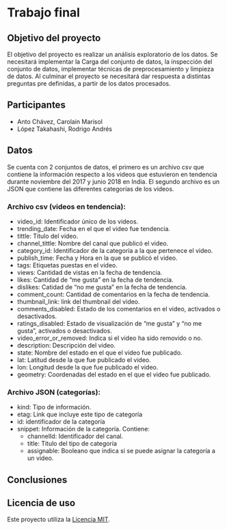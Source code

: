 # Trabajo final

## Objetivo del proyecto
El objetivo del proyecto es realizar un análisis exploratorio de los datos. Se necesitará implementar la Carga del conjunto de datos, la inspección del conjunto de datos, implementar técnicas de preprocesamiento y limpieza de datos. 
Al culminar el proyecto se necesitará dar respuesta a distintas preguntas pre definidas, a partir de los datos procesados. 

## Participantes
* Anto Chávez, Carolain Marisol
* López Takahashi, Rodrigo Andrés

## Datos
Se cuenta con 2 conjuntos de datos, el primero es un archivo csv que contiene la información respecto a los videos que estuvieron en tendencia durante noviembre del 2017 y junio 2018 en India. El segundo archivo es un JSON que contiene las diferentes categorías de los videos. 

### Archivo csv (videos en tendencia): 
* video_id: Identificador único de los videos.
* trending_date: Fecha en el que el video fue tendencia.
* tittle: Titulo del video.
* channel_tittle: Nombre del canal que publicó el video.
* category_id: Identificador de la categoría a la que pertenece el video.
* publish_time: Fecha y Hora en la que se publicó el video. 
* tags: Etiquetas puestas en el video.
* views: Cantidad de vistas en la fecha de tendencia.
* likes: Cantidad de “me gusta” en la fecha de tendencia.
* dislikes: Catidad de “no me gusta” en la fecha de tendencia.
* comment_count: Cantidad de comentarios en la fecha de tendencia.
* thumbnail_link: link del thumbnail del video.
* comments_disabled: Estado de los comentarios en el video, activados o desactivados.
* ratings_disabled: Estado de visualización de “me gusta” y “no me gusta”, activados o desactivados.
* video_error_or_removed: Indica si el video ha sido removido o no. 
* description: Descripción del video.
* state: Nombre del estado en el que el video fue publicado. 
* lat: Latitud desde la que fue publicado el video.
* lon: Longitud desde la que fue publicado el video.
* geometry: Coordenadas del estado en el que el video fue publicado. 

### Archivo JSON (categorías): 
* kind: Tipo de información.
* etag: Link que incluye este tipo de categoría
* id: identificador de la categoría
* snippet: Información de la categoría. Contiene:
  * channelId: Identificador del canal.
  * title: Titulo del tipo de categoría
  * assignable: Booleano que indica si se puede asignar la categoría a un video. 

## Conclusiones



## Licencia de uso
Este proyecto utiliza la [Licencia MIT](https://github.com/Adm-Info/EB-2022-1-CC50/blob/main/LICENSE).